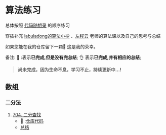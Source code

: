
# 算法练习

总体按照 [代码随想录](https://www.programmercarl.com/) 的顺序练习

穿插补充 [labuladong的算法小抄](https://labuladong.gitee.io/) 、[左程云](https://github.com/algorithmzuo ) 老师的算法课以及自己的思考与总结

如果您能在我的仓库留下一颗🌟 这是我的荣幸。

备注:  :memo: :表示**已完成,但是没有完总结**; :ok_hand: 表示**已完成,并有相应的总结**;

> **尚未完成，因为生命不息，学习不止，持续更新中...!**

## 数组

### 二分法

1. [704. 二分查找](https://leetcode-cn.com/problems/binary-search/)
   - :memo: :[仓库代码](https://github.com/erdengk/codeExercise/blob/main/src/daily/exercise/LeetCodeArray/Search.java)
   - [总结]()
